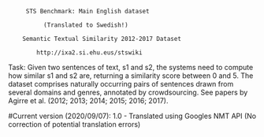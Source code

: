 
		 STS Benchmark: Main English dataset
		 
		      (Translated to Swedish!)
			    
	    Semantic Textual Similarity 2012-2017 Dataset

		    http://ixa2.si.ehu.eus/stswiki
				   
Task:
Given two sentences of text, s1 and s2, the systems need to compute
how similar s1 and s2 are, returning a similarity score between 0 and
5. The dataset comprises naturally occurring pairs of sentences drawn
from several domains and genres, annotated by crowdsourcing. See
papers by Agirre et al. (2012; 2013; 2014; 2015; 2016; 2017).

#Current version (2020/09/07):
1.0 - Translated using Googles NMT API (No correction of potential translation errors)
